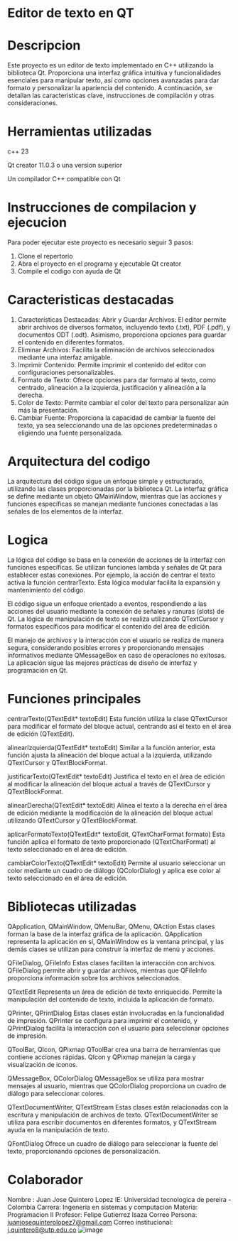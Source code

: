 # Editor de texto en QT
# Descripcion
Este proyecto es un editor de texto implementado en C++ utilizando la biblioteca Qt. Proporciona una interfaz gráfica intuitiva y funcionalidades esenciales para manipular texto, así como opciones avanzadas para dar formato y personalizar la apariencia del contenido. A continuación, se detallan las características clave, instrucciones de compilación y otras consideraciones.

# Herramientas utilizadas   

c++ 23

Qt creator 11.0.3 o una version superior 

Un compilador C++ compatible con Qt

# Instrucciones de compilacion y ejecucion 

Para poder ejecutar este proyecto es necesario seguir 3 pasos:

1. Clone el repertorio
2. Abra el proyecto en el programa y ejecutable Qt creator
3. Compile el codigo con ayuda de Qt

# Caracteristicas destacadas

1. Características Destacadas: Abrir y Guardar Archivos: El editor permite abrir archivos de diversos formatos, incluyendo texto (.txt), PDF (.pdf), y documentos ODT (.odt). Asimismo, proporciona opciones para guardar el contenido en diferentes formatos.
2. Eliminar Archivos: Facilita la eliminación de archivos seleccionados mediante una interfaz amigable.
3. Imprimir Contenido: Permite imprimir el contenido del editor con configuraciones personalizables.
4. Formato de Texto: Ofrece opciones para dar formato al texto, como centrado, alineación a la izquierda, justificación y alineación a la derecha.
5. Color de Texto: Permite cambiar el color del texto para personalizar aún más la presentación.
6. Cambiar Fuente: Proporciona la capacidad de cambiar la fuente del texto, ya sea seleccionando una de las opciones predeterminadas o eligiendo una fuente personalizada.

# Arquitectura del codigo

La arquitectura del código sigue un enfoque simple y estructurado, utilizando las clases proporcionadas por la biblioteca Qt. La interfaz gráfica se define mediante un objeto QMainWindow, mientras que las acciones y funciones específicas se manejan mediante funciones conectadas a las señales de los elementos de la interfaz.

# Logica

La lógica del código se basa en la conexión de acciones de la interfaz con funciones específicas. Se utilizan funciones lambda y señales de Qt para establecer estas conexiones. Por ejemplo, la acción de centrar el texto activa la función centrarTexto. Esta lógica modular facilita la expansión y mantenimiento del código.

El código sigue un enfoque orientado a eventos, respondiendo a las acciones del usuario mediante la conexión de señales y ranuras (slots) de Qt. La lógica de manipulación de texto se realiza utilizando QTextCursor y formatos específicos para modificar el contenido del área de edición.

El manejo de archivos y la interacción con el usuario se realiza de manera segura, considerando posibles errores y proporcionando mensajes informativos mediante QMessageBox en caso de operaciones no exitosas. La aplicación sigue las mejores prácticas de diseño de interfaz y programación en Qt.

# Funciones principales 

centrarTexto(QTextEdit* textoEdit)
Esta función utiliza la clase QTextCursor para modificar el formato del bloque actual, centrando así el texto en el área de edición (QTextEdit).

alinearIzquierda(QTextEdit* textoEdit)
Similar a la función anterior, esta función ajusta la alineación del bloque actual a la izquierda, utilizando QTextCursor y QTextBlockFormat.

justificarTexto(QTextEdit* textoEdit)
Justifica el texto en el área de edición al modificar la alineación del bloque actual a través de QTextCursor y QTextBlockFormat.

alinearDerecha(QTextEdit* textoEdit)
Alinea el texto a la derecha en el área de edición mediante la modificación de la alineación del bloque actual utilizando QTextCursor y QTextBlockFormat.

aplicarFormatoTexto(QTextEdit* textoEdit, QTextCharFormat formato)
Esta función aplica el formato de texto proporcionado (QTextCharFormat) al texto seleccionado en el área de edición.

cambiarColorTexto(QTextEdit* textoEdit)
Permite al usuario seleccionar un color mediante un cuadro de diálogo (QColorDialog) y aplica ese color al texto seleccionado en el área de edición.

# Bibliotecas utilizadas

QApplication, QMainWindow, QMenuBar, QMenu, QAction
Estas clases forman la base de la interfaz gráfica de la aplicación. QApplication representa la aplicación en sí, QMainWindow es la ventana principal, y las demás clases se utilizan para construir la interfaz de menú y acciones.

QFileDialog, QFileInfo
Estas clases facilitan la interacción con archivos. QFileDialog permite abrir y guardar archivos, mientras que QFileInfo proporciona información sobre los archivos seleccionados.

QTextEdit
Representa un área de edición de texto enriquecido. Permite la manipulación del contenido de texto, incluida la aplicación de formato.

QPrinter, QPrintDialog
Estas clases están involucradas en la funcionalidad de impresión. QPrinter se configura para imprimir el contenido, y QPrintDialog facilita la interacción con el usuario para seleccionar opciones de impresión.

QToolBar, QIcon, QPixmap
QToolBar crea una barra de herramientas que contiene acciones rápidas. QIcon y QPixmap manejan la carga y visualización de iconos.

QMessageBox, QColorDialog
QMessageBox se utiliza para mostrar mensajes al usuario, mientras que QColorDialog proporciona un cuadro de diálogo para seleccionar colores.

QTextDocumentWriter, QTextStream
Estas clases están relacionadas con la escritura y manipulación de archivos de texto. QTextDocumentWriter se utiliza para escribir documentos en diferentes formatos, y QTextStream ayuda en la manipulación de texto.

QFontDialog
Ofrece un cuadro de diálogo para seleccionar la fuente del texto, proporcionando opciones de personalización.

# Colaborador

Nombre : Juan Jose Quintero Lopez
IE: Universidad tecnologica de pereira - Colombia
Carrera: Ingeneria en sistemas y computacion
Materia: Programacion II
Profesor: Felipe Gutierrez Isaza
Correo Persona: juanjosequinterolopez7@gmail.com
Correo institucional: j.quintero8@utp.edu.co
![image](https://github.com/JuanJoseql7/Edito-de-texto-en-QT/assets/152351475/2b71e5ca-781e-4633-aad2-7825e4c6aed8)





